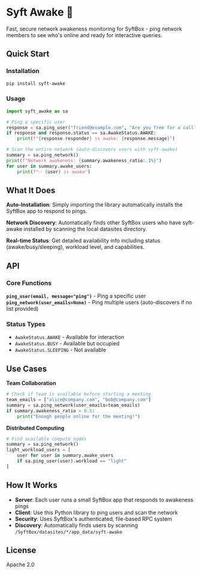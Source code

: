 # Syft Awake 🚀

Fast, secure network awakeness monitoring for SyftBox - ping network members to see who's online and ready for interactive queries.

## Quick Start

### Installation
```bash
pip install syft-awake
```

### Usage
```python
import syft_awake as sa

# Ping a specific user
response = sa.ping_user("friend@example.com", "Are you free for a call?")
if response and response.status == sa.AwakeStatus.AWAKE:
    print(f"{response.responder} is awake: {response.message}")

# Scan the entire network (auto-discovers users with syft-awake)
summary = sa.ping_network()
print(f"Network awakeness: {summary.awakeness_ratio:.1%}")
for user in summary.awake_users:
    print(f"✅ {user} is awake")
```

## What It Does

**Auto-Installation**: Simply importing the library automatically installs the SyftBox app to respond to pings.

**Network Discovery**: Automatically finds other SyftBox users who have syft-awake installed by scanning the local datasites directory.

**Real-time Status**: Get detailed availability info including status (awake/busy/sleeping), workload level, and capabilities.

## API

### Core Functions

**`ping_user(email, message="ping")`** - Ping a specific user  
**`ping_network(user_emails=None)`** - Ping multiple users (auto-discovers if no list provided)

### Status Types
- `AwakeStatus.AWAKE` - Available for interaction  
- `AwakeStatus.BUSY` - Available but occupied
- `AwakeStatus.SLEEPING` - Not available

## Use Cases

**Team Collaboration**
```python
# Check if team is available before starting a meeting
team_emails = ["alice@company.com", "bob@company.com"]  
summary = sa.ping_network(user_emails=team_emails)
if summary.awakeness_ratio > 0.5:
    print("Enough people online for the meeting!")
```

**Distributed Computing**
```python
# Find available compute nodes
summary = sa.ping_network()
light_workload_users = [
    user for user in summary.awake_users 
    if sa.ping_user(user).workload == "light"
]
```

## How It Works

- **Server**: Each user runs a small SyftBox app that responds to awakeness pings
- **Client**: Use this Python library to ping users and scan the network  
- **Security**: Uses SyftBox's authenticated, file-based RPC system
- **Discovery**: Automatically finds users by scanning `/SyftBox/datasites/*/app_data/syft-awake`

## License

Apache 2.0